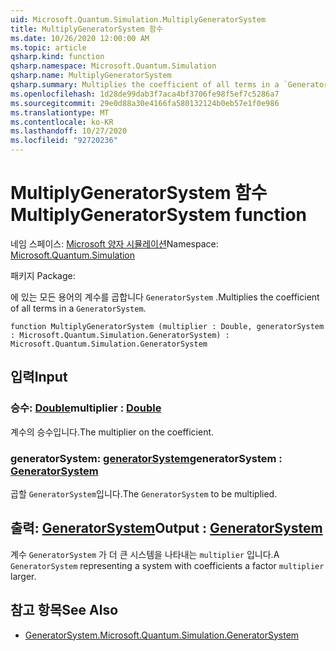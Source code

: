 ```yaml
---
uid: Microsoft.Quantum.Simulation.MultiplyGeneratorSystem
title: MultiplyGeneratorSystem 함수
ms.date: 10/26/2020 12:00:00 AM
ms.topic: article
qsharp.kind: function
qsharp.namespace: Microsoft.Quantum.Simulation
qsharp.name: MultiplyGeneratorSystem
qsharp.summary: Multiplies the coefficient of all terms in a `GeneratorSystem`.
ms.openlocfilehash: 1d28de99dab3f7aca4bf3706fe98f5ef7c5286a7
ms.sourcegitcommit: 29e0d88a30e4166fa580132124b0eb57e1f0e986
ms.translationtype: MT
ms.contentlocale: ko-KR
ms.lasthandoff: 10/27/2020
ms.locfileid: "92720236"
---
```

# <a name="multiplygeneratorsystem-function"></a><span data-ttu-id="7c0a9-102">MultiplyGeneratorSystem 함수</span><span class="sxs-lookup"><span data-stu-id="7c0a9-102">MultiplyGeneratorSystem function</span></span>

<span data-ttu-id="7c0a9-103">네임 스페이스: [Microsoft 양자 시뮬레이션](xref:Microsoft.Quantum.Simulation)</span><span class="sxs-lookup"><span data-stu-id="7c0a9-103">Namespace: [Microsoft.Quantum.Simulation](xref:Microsoft.Quantum.Simulation)</span></span>

<span data-ttu-id="7c0a9-104">패키지 [](https://nuget.org/packages/)</span><span class="sxs-lookup"><span data-stu-id="7c0a9-104">Package: [](https://nuget.org/packages/)</span></span>


<span data-ttu-id="7c0a9-105">에 있는 모든 용어의 계수를 곱합니다 `GeneratorSystem` .</span><span class="sxs-lookup"><span data-stu-id="7c0a9-105">Multiplies the coefficient of all terms in a `GeneratorSystem`.</span></span>

```qsharp
function MultiplyGeneratorSystem (multiplier : Double, generatorSystem : Microsoft.Quantum.Simulation.GeneratorSystem) : Microsoft.Quantum.Simulation.GeneratorSystem
```


## <a name="input"></a><span data-ttu-id="7c0a9-106">입력</span><span class="sxs-lookup"><span data-stu-id="7c0a9-106">Input</span></span>

### <a name="multiplier--double"></a><span data-ttu-id="7c0a9-107">승수: [Double](xref:microsoft.quantum.lang-ref.double)</span><span class="sxs-lookup"><span data-stu-id="7c0a9-107">multiplier : [Double](xref:microsoft.quantum.lang-ref.double)</span></span>

<span data-ttu-id="7c0a9-108">계수의 승수입니다.</span><span class="sxs-lookup"><span data-stu-id="7c0a9-108">The multiplier on the coefficient.</span></span>


### <a name="generatorsystem--generatorsystem"></a><span data-ttu-id="7c0a9-109">generatorSystem: [generatorSystem](xref:Microsoft.Quantum.Simulation.GeneratorSystem)</span><span class="sxs-lookup"><span data-stu-id="7c0a9-109">generatorSystem : [GeneratorSystem](xref:Microsoft.Quantum.Simulation.GeneratorSystem)</span></span>

<span data-ttu-id="7c0a9-110">곱할 `GeneratorSystem`입니다.</span><span class="sxs-lookup"><span data-stu-id="7c0a9-110">The `GeneratorSystem` to be multiplied.</span></span>



## <a name="output--generatorsystem"></a><span data-ttu-id="7c0a9-111">출력: [GeneratorSystem](xref:Microsoft.Quantum.Simulation.GeneratorSystem)</span><span class="sxs-lookup"><span data-stu-id="7c0a9-111">Output : [GeneratorSystem](xref:Microsoft.Quantum.Simulation.GeneratorSystem)</span></span>

<span data-ttu-id="7c0a9-112">계수 `GeneratorSystem` 가 더 큰 시스템을 나타내는 `multiplier` 입니다.</span><span class="sxs-lookup"><span data-stu-id="7c0a9-112">A `GeneratorSystem` representing a system with coefficients a factor `multiplier` larger.</span></span>

## <a name="see-also"></a><span data-ttu-id="7c0a9-113">참고 항목</span><span class="sxs-lookup"><span data-stu-id="7c0a9-113">See Also</span></span>

- [<span data-ttu-id="7c0a9-114">GeneratorSystem.</span><span class="sxs-lookup"><span data-stu-id="7c0a9-114">Microsoft.Quantum.Simulation.GeneratorSystem</span></span>](xref:Microsoft.Quantum.Simulation.GeneratorSystem)